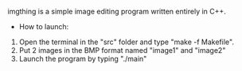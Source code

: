 imgthing is a simple image editing program written entirely in C++.

* How to launch:

1. Open the terminal in the "src" folder and type "make -f Makefile".
2. Put 2 images in the BMP format named "image1" and "image2"
3. Launch the program by typing "./main"